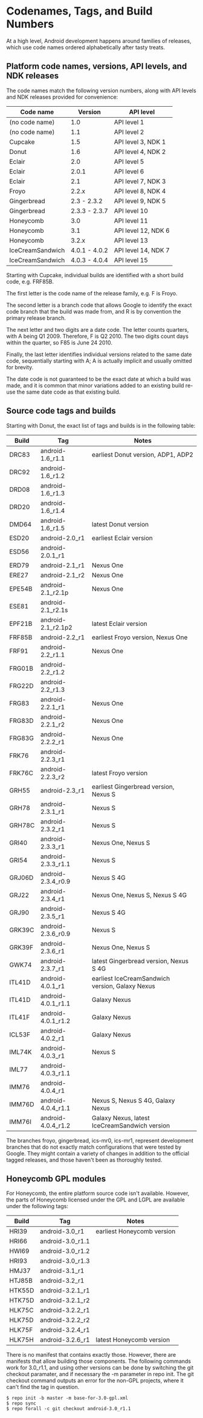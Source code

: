 <!--
   Copyright 2010 The Android Open Source Project 

   Licensed under the Apache License, Version 2.0 (the "License"); 
   you may not use this file except in compliance with the License.
   You may obtain a copy of the License at

       http://www.apache.org/licenses/LICENSE-2.0

   Unless required by applicable law or agreed to in writing, software
   distributed under the License is distributed on an "AS IS" BASIS,
   WITHOUT WARRANTIES OR CONDITIONS OF ANY KIND, either express or implied.
   See the License for the specific language governing permissions and
   limitations under the License.
-->

# Codenames, Tags, and Build Numbers #

At a high level, Android development happens around families of
releases, which use code names ordered alphabetically after tasty
treats.

## Platform code names, versions, API levels, and NDK releases ##

The code names match the following version numbers, along with
API levels and NDK releases provided for convenience:

Code name        | Version       | API level
-----------------|---------------|--------------------
(no code name)   | 1.0           | API level 1
(no code name)   | 1.1           | API level 2
Cupcake          | 1.5           | API level 3, NDK 1
Donut            | 1.6           | API level 4, NDK 2
Eclair           | 2.0           | API level 5
Eclair           | 2.0.1         | API level 6
Eclair           | 2.1           | API level 7, NDK 3
Froyo            | 2.2.x         | API level 8, NDK 4
Gingerbread      | 2.3 - 2.3.2   | API level 9, NDK 5
Gingerbread      | 2.3.3 - 2.3.7 | API level 10
Honeycomb        | 3.0           | API level 11
Honeycomb        | 3.1           | API level 12, NDK 6
Honeycomb        | 3.2.x         | API level 13
IceCreamSandwich | 4.0.1 - 4.0.2 | API level 14, NDK 7
IceCreamSandwich | 4.0.3 - 4.0.4 | API level 15

Starting with Cupcake, individual builds are identified with a short
build code, e.g. FRF85B.

The first letter is the code name of the release family, e.g. F is
Froyo.

The second letter is a branch code that allows Google to identify
the exact code branch that the build was made from, and R is by
convention the primary release branch.

The next letter and two digits are a date code. The letter counts
quarters, with A being Q1 2009. Therefore, F is Q2 2010. The two
digits count days within the quarter, so F85 is June 24 2010.

Finally, the last letter identifies individual versions related to
the same date code, sequentially starting with A; A is actually
implicit and usually omitted for brevity.

The date code is not guaranteed to be the exact date at which a build
was made, and it is common that minor variations added to an existing
build re-use the same date code as that existing build.

## Source code tags and builds ##

Starting with Donut, the exact list of tags and builds is in the
following table:

Build  | Tag                | Notes
-------|--------------------|-----------------------------------
DRC83  | android-1.6_r1.1   | earliest Donut version, ADP1, ADP2
DRC92  | android-1.6_r1.2
DRD08  | android-1.6_r1.3
DRD20  | android-1.6_r1.4
DMD64  | android-1.6_r1.5   | latest Donut version
ESD20  | android-2.0_r1     | earliest Eclair version
ESD56  | android-2.0.1_r1
ERD79  | android-2.1_r1     | Nexus One
ERE27  | android-2.1_r2     | Nexus One
EPE54B | android-2.1_r2.1p  | Nexus One
ESE81  | android-2.1_r2.1s
EPF21B | android-2.1_r2.1p2 | latest Eclair version
FRF85B | android-2.2_r1     | earliest Froyo version, Nexus One
FRF91  | android-2.2_r1.1   | Nexus One
FRG01B | android-2.2_r1.2
FRG22D | android-2.2_r1.3
FRG83  | android-2.2.1_r1   | Nexus One
FRG83D | android-2.2.1_r2   | Nexus One
FRG83G | android-2.2.2_r1   | Nexus One
FRK76  | android-2.2.3_r1
FRK76C | android-2.2.3_r2   | latest Froyo version
GRH55  | android-2.3_r1     | earliest Gingerbread version, Nexus S
GRH78  | android-2.3.1_r1   | Nexus S
GRH78C | android-2.3.2_r1   | Nexus S
GRI40  | android-2.3.3_r1   | Nexus One, Nexus S
GRI54  | android-2.3.3_r1.1 | Nexus S
GRJ06D | android-2.3.4_r0.9 | Nexus S 4G
GRJ22  | android-2.3.4_r1   | Nexus One, Nexus S, Nexus S 4G
GRJ90  | android-2.3.5_r1   | Nexus S 4G
GRK39C | android-2.3.6_r0.9 | Nexus S
GRK39F | android-2.3.6_r1   | Nexus One, Nexus S
GWK74  | android-2.3.7_r1   | latest Gingerbread version, Nexus S 4G
ITL41D | android-4.0.1_r1   | earliest IceCreamSandwich version, Galaxy Nexus
ITL41D | android-4.0.1_r1.1 | Galaxy Nexus
ITL41F | android-4.0.1_r1.2 | Galaxy Nexus
ICL53F | android-4.0.2_r1   | Galaxy Nexus
IML74K | android-4.0.3_r1   | Nexus S
IML77  | android-4.0.3_r1.1 |
IMM76  | android-4.0.4_r1   |
IMM76D | android-4.0.4_r1.1 | Nexus S, Nexus S 4G, Galaxy Nexus
IMM76I | android-4.0.4_r1.2 | Galaxy Nexus, latest IceCreamSandwich version

The branches froyo, gingerbread, ics-mr0, ics-mr1, represent development
branches that do not exactly match configurations that were tested
by Google. They might contain a variety of changes in addition to
the official tagged releases, and those haven't been as thoroughly
tested.

## Honeycomb GPL modules ##

For Honeycomb, the entire platform source code isn't available.
However, the parts of Honeycomb licensed under the GPL and LGPL
are available under the following tags:

Build  | Tag                | Notes
-------|--------------------|-----------------------------------
HRI39  | android-3.0_r1     | earliest Honeycomb version
HRI66  | android-3.0_r1.1
HWI69  | android-3.0_r1.2
HRI93  | android-3.0_r1.3
HMJ37  | android-3.1_r1
HTJ85B | android-3.2_r1
HTK55D | android-3.2.1_r1
HTK75D | android-3.2.1_r2
HLK75C | android-3.2.2_r1
HLK75D | android-3.2.2_r2
HLK75F | android-3.2.4_r1
HLK75H | android-3.2.6_r1   | latest Honeycomb version

There is no manifest that contains exactly those. However, there
are manifests that allow building those components. The following
commands work for 3.0_r1.1, and using other versions can be done by
switching the git checkout paramater, and if necessary the -m parameter in
repo init. The git checkout command outputs an error for the non-GPL
projects, where it can't find the tag in question.

    $ repo init -b master -m base-for-3.0-gpl.xml
    $ repo sync
    $ repo forall -c git checkout android-3.0_r1.1
